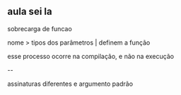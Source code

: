 ## aula sei la

sobrecarga de funcao

nome > tipos dos parâmetros | definem a função

esse processo ocorre na compilação, e não na execução


--

assinaturas diferentes e argumento padrão
